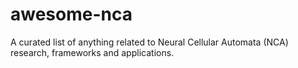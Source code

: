 # awesome-nca
A curated list of anything related to Neural Cellular Automata (NCA) research, frameworks and applications.
